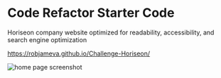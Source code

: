 # Code Refactor Starter Code


Horiseon company website optimized for readability, accessibility, and search engine optimization


https://robjameva.github.io/Challenge-Horiseon/

![home page screenshot](home-screen.png?raw=true)


